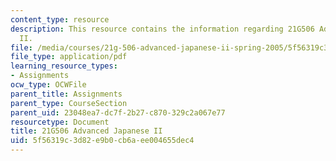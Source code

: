 ```yaml
---
content_type: resource
description: This resource contains the information regarding 21G506 Advanced Japanese
  II.
file: /media/courses/21g-506-advanced-japanese-ii-spring-2005/5f56319c3d82e9b0cb6aee004655dec4_MIT21G_506S05_506hw3.pdf
file_type: application/pdf
learning_resource_types:
- Assignments
ocw_type: OCWFile
parent_title: Assignments
parent_type: CourseSection
parent_uid: 23048ea7-dc7f-2b27-c870-329c2a067e77
resourcetype: Document
title: 21G506 Advanced Japanese II
uid: 5f56319c-3d82-e9b0-cb6a-ee004655dec4
---
```

